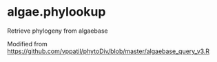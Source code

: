 # algae.phylookup
Retrieve phylogeny from algaebase

Modified from https://github.com/vppatil/phytoDiv/blob/master/algaebase_query_v3.R
